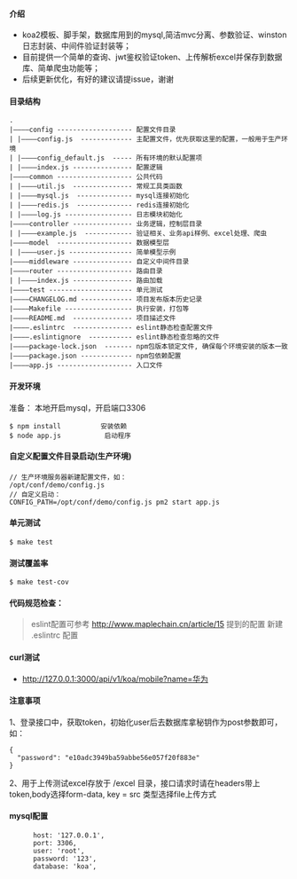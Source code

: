 #### 介绍

 - koa2模板、脚手架，数据库用到的mysql,简洁mvc分离、参数验证、winston日志封装、中间件验证封装等；
 - 目前提供一个简单的查询、jwt鉴权验证token、上传解析excel并保存到数据库、简单爬虫功能等；
 - 后续更新优化，有好的建议请提issue，谢谢


#### 目录结构
```
.
|————config ------------------- 配置文件目录
| |————config.js  ------------- 主配置文件，优先获取这里的配置，一般用于生产环境
| |————config_default.js  ----- 所有环境的默认配置项
| |————index.js --------------- 配置逻辑
|————common ------------------- 公共代码
| |————util.js  --------------- 常规工具类函数
| |————mysql.js  -------------- mysql连接初始化
| |————redis.js  -------------- redis连接初始化
| |————log.js ----------------- 日志模块初始化
|————controller --------------- 业务逻辑，控制层目录
| |————example.js  ------------ 验证相关、业务api样例、excel处理、爬虫
|————model  ------------------- 数据模型层
| |————user.js ---------------- 简单模型示例
|————middleware --------------- 自定义中间件目录
|————router ------------------- 路由目录
| |————index.js --------------- 路由加载
|————test --------------------- 单元测试
|————CHANGELOG.md ------------- 项目发布版本历史记录
|————Makefile ----------------- 执行安装，打包等
|————README.md  --------------- 项目描述文件
|————.eslintrc  --------------- eslint静态检查配置文件
|————.eslintignore  ----------- eslint静态检查忽略的文件
|————package-lock.json  ------- npm包版本锁定文件, 确保每个环境安装的版本一致
|————package.json ------------- npm包依赖配置
|————app.js ------------------- 入口文件
```

#### 开发环境
准备： 本地开启mysql，开启端口3306
```
$ npm install          安装依赖
$ node app.js           启动程序
```


#### 自定义配置文件目录启动(生产环境)

```
// 生产环境服务器新建配置文件，如：
/opt/conf/demo/config.js
// 自定义启动：
CONFIG_PATH=/opt/conf/demo/config.js pm2 start app.js

```

#### 单元测试

```
$ make test
```

#### 测试覆盖率

```
$ make test-cov
```

#### 代码规范检查：

> eslint配置可参考 http://www.maplechain.cn/article/15 提到的配置
> 新建 .eslintrc 配置

#### curl测试

 - http://127.0.0.1:3000/api/v1/koa/mobile?name=华为


#### 注意事项

1、登录接口中，获取token，初始化user后去数据库拿秘钥作为post参数即可，如：
```
{
  "password": "e10adc3949ba59abbe56e057f20f883e"
}
```

2、用于上传测试excel存放于 /excel 目录，接口请求时请在headers带上token,body选择form-data, key = src 类型选择file上传方式

#### mysql配置

```
      host: '127.0.0.1',
      port: 3306,
      user: 'root',
      password: '123',
      database: 'koa',
```
